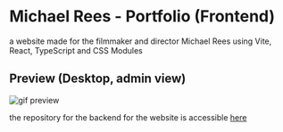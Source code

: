 # Michael Rees - Portfolio (Frontend)

a website made for the filmmaker and director Michael Rees using Vite, React, TypeScript and CSS Modules

## Preview (Desktop, admin view)

![gif preview](http://i.imgur.com/L3Zi7RP.gif)

the repository for the backend for the website is accessible [here](https://github.com/weirdinside/michael-rees-backend)
